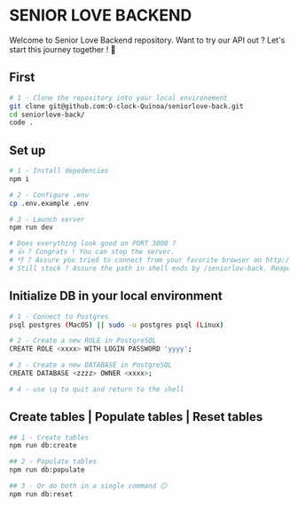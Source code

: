 # SENIOR LOVE BACKEND

Welcome to Senior Love Backend repository. 
Want to try our API out ? Let's start this journey together ! 💪

## First

```bash
# 1 - Clone the repository into your local environement
git clone git@github.com:O-clock-Quinoa/seniorlove-back.git
cd seniorlove-back/
code .
```

## Set up

```bash
# 1 - Install depedencies
npm i

# 2 - Configure .env
cp .env.example .env

# 3 - Launch server
npm run dev

# Does everything look good on PORT 3000 ?
# 👍 ? Congrats ! You can stop the server.
# 👎 ? Assure you tried to connect from your favorite browser on http://localhost:3000.
# Still stuck ? Assure the path in shell ends by /seniorlov-back. Reapeat from #1.
```

## Initialize DB in your local environment

```bash
# 1 - Connect to Postgres
psql postgres (MacOS) || sudo -u postgres psql (Linux)

# 2 - Create a new ROLE in PostgreSQL
CREATE ROLE <xxxx> WITH LOGIN PASSWORD 'yyyy';

# 3 - Create a new DATABASE in PostgreSQL
CREATE DATABASE <zzzz> OWNER <xxxx>;

# 4 - use \q to quit and return to the shell
```

## Create tables | Populate tables | Reset tables

```bash
## 1 - Create tables
npm run db:create

## 2 - Populate tables
npm run db:populate

## 3 - Or do both in a single command 😏
npm run db:reset
```
